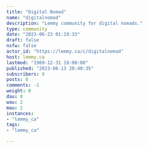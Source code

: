 ```yaml
---
title: "Digital Nomad" 
name: "digitalnomad"
description: "Lemmy community for digital nomads."
type: community
date: "2023-06-23 01:19:33"
draft: false
nsfw: false
actor_id: "https://lemmy.ca/c/digitalnomad"
host: lemmy.ca
lastmod: "1969-12-31 19:00:00"
published: "2023-06-13 20:40:35"
subscribers: 9
posts: 0
comments: -1
weight: 0
dau: 0
wau: 2
mau: 2
instances:
- "lemmy_ca"
tags: 
- "lemmy_ca"

---
```

